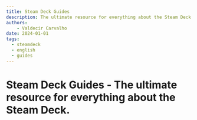 ```yaml
---
title: Steam Deck Guides
description: The ultimate resource for everything about the Steam Deck.
authors:
    - Valdecir Carvalho
date: 2024-01-01
tags:
  - steamdeck
  - english
  - guides
---
```


# Steam Deck Guides - The ultimate resource for everything about the Steam Deck.
